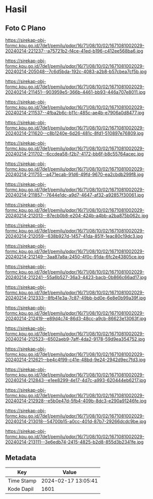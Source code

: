 # Hasil

## Foto C Plano

https://sirekap-obj-formc.kpu.go.id/7de1/pemilu/pdpr/16/71/08/10/02/1671081002029-20240214-221237--a75721b2-f4ce-41ed-b196-c412ee568ba6.jpg

https://sirekap-obj-formc.kpu.go.id/7de1/pemilu/pdpr/16/71/08/10/02/1671081002029-20240214-205048--7c6d5bda-192c-4083-a2b8-b57cbea7cf5b.jpg

https://sirekap-obj-formc.kpu.go.id/7de1/pemilu/pdpr/16/71/08/10/02/1671081002029-20240214-211451--903959e5-366b-4461-bb93-446a707e8011.jpg

https://sirekap-obj-formc.kpu.go.id/7de1/pemilu/pdpr/16/71/08/10/02/1671081002029-20240214-211537--4fba2b6c-b11c-485c-ae4b-e7906a0d8477.jpg

https://sirekap-obj-formc.kpu.go.id/7de1/pemilu/pdpr/16/71/08/10/02/1671081002029-20240214-211620--c8b1240e-6d26-481c-8fd1-510897e76809.jpg

https://sirekap-obj-formc.kpu.go.id/7de1/pemilu/pdpr/16/71/08/10/02/1671081002029-20240214-211702--6ccdea58-f2b7-4172-bb6f-b8c55764acec.jpg

https://sirekap-obj-formc.kpu.go.id/7de1/pemilu/pdpr/16/71/08/10/02/1671081002029-20240214-211755--a471ecab-91d6-49fd-9670-ea2cbdb299f8.jpg

https://sirekap-obj-formc.kpu.go.id/7de1/pemilu/pdpr/16/71/08/10/02/1671081002029-20240214-211857--7644e1dc-a9d7-4647-af32-a92857f30061.jpg

https://sirekap-obj-formc.kpu.go.id/7de1/pemilu/pdpr/16/71/08/10/02/1671081002029-20240214-212013--87ecb0b8-e204-424b-a4bb-a2ba875b062c.jpg

https://sirekap-obj-formc.kpu.go.id/7de1/pemilu/pdpr/16/71/08/10/02/1671081002029-20240214-212059--638b927d-1457-41da-851f-1eac80c19dc3.jpg

https://sirekap-obj-formc.kpu.go.id/7de1/pemilu/pdpr/16/71/08/10/02/1671081002029-20240214-212149--3aa87a8a-2450-4f0c-91da-6fc2e43805ce.jpg

https://sirekap-obj-formc.kpu.go.id/7de1/pemilu/pdpr/16/71/08/10/02/1671081002029-20240214-212241--55a6b527-36a3-4423-bacb-0b866c66ad17.jpg

https://sirekap-obj-formc.kpu.go.id/7de1/pemilu/pdpr/16/71/08/10/02/1671081002029-20240214-212333--8fb41e3a-7c87-49bb-bd0e-6e8e0b99a39f.jpg

https://sirekap-obj-formc.kpu.go.id/7de1/pemilu/pdpr/16/71/08/10/02/1671081002029-20240214-212419--e89d4c74-86d3-48cc-a9cb-86623e13063f.jpg

https://sirekap-obj-formc.kpu.go.id/7de1/pemilu/pdpr/16/71/08/10/02/1671081002029-20240214-212523--6502aeb9-7aff-4da2-9178-59d9ea354752.jpg

https://sirekap-obj-formc.kpu.go.id/7de1/pemilu/pdpr/16/71/08/10/02/1671081002029-20240214-212621--be4c4f99-c41e-48bd-9e24-2942d9ec7fd3.jpg

https://sirekap-obj-formc.kpu.go.id/7de1/pemilu/pdpr/16/71/08/10/02/1671081002029-20240214-212843--e1ee8299-4e17-4d7c-a993-620444eb6217.jpg

https://sirekap-obj-formc.kpu.go.id/7de1/pemilu/pdpr/16/71/08/10/02/1671081002029-20240214-212928--e5b0e47d-5fb4-409b-8dc3-e290a91246fe.jpg

https://sirekap-obj-formc.kpu.go.id/7de1/pemilu/pdpr/16/71/08/10/02/1671081002029-20240214-213018--54700b15-a0cc-401d-87b7-29266dcdc9be.jpg

https://sirekap-obj-formc.kpu.go.id/7de1/pemilu/pdpr/16/71/08/10/02/1671081002029-20240214-213111--3e6edb74-2415-4825-b2d8-855d3b2341fe.jpg


## Metadata

| Key        | Value               |
| ---------- | ------------------- |
| Time Stamp | 2024-02-17 13:05:41 |
| Kode Dapil | 1601                |



